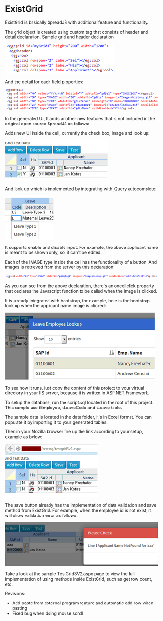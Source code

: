 # ExistGrid
ExistGrid is basically SpreadJS with additional feature and functionality. 

The grid object is created using custom tag that consists of header and detail declaration.
Sample grid and header declaration:

![alt eg01](https://github.com/surya-rakanta/ExistGrid/blob/master/Images/eg01.png)

And the detail for each field properties:

![alt eg02](https://github.com/surya-rakanta/ExistGrid/blob/master/Images/eg02.png)

In the generated UI, It adds another new features that is not included in the original open source SpreadJS as follows:

Adds new UI inside the cell, currently the check box, image and look up:

![alt eg03](https://github.com/surya-rakanta/ExistGrid/blob/master/Images/eg03.png)

And look up which is implemented by integrating with jQuery autocomplete:
 
![alt eg04](https://github.com/surya-rakanta/ExistGrid/blob/master/Images/eg04.png)

It supports enable and disable input. For example, the above applicant name is meant to be shown only, so, it can't be edited.

Each of the IMAGE type inside the cell has the functionality of a button. And images is retrieved from the server by this declaration:

![alt eg04a](https://github.com/surya-rakanta/ExistGrid/blob/master/Images/eg04a.png)

As you can see from the above declaration, there's an oncellclick property that declares the Javascript function to be called when the image is clicked.

It is already integrated with bootstrap, for example, here is the bootstrap look up when the applicant name image is clicked:

![alt eg05](https://github.com/surya-rakanta/ExistGrid/blob/master/Images/eg05.png)

To see how it runs, just copy the content of this project to your virtual directory in your IIS server, because it is written in ASP.NET Framework.

To setup the database, run the script.sql located in the root of this project. This sample use tEmployee, tLeaveCode and tLeave table.

The sample data is located in the data folder, it's in Excel format. You can populate it by importing it to your generated tables.

Then in your Mozilla browser fire up the link according to your setup, example as below:

![alt eg06](https://github.com/surya-rakanta/ExistGrid/blob/master/Images/eg06.png)

The save button already has the implementation of data validation and save method from ExistGrid. For example, when the employee id is not exist, it will show validation error as follows:

![alt eg07](https://github.com/surya-rakanta/ExistGrid/blob/master/Images/eg07.png)

Take a look at the sample TestGrid3V2.aspx page to view the full implementation of using methods inside ExistGrid, such as get row count, etc.

Revisions:

- Add paste from external program feature and automatic add row when pasting
- Fixed bug when doing mouse scroll

